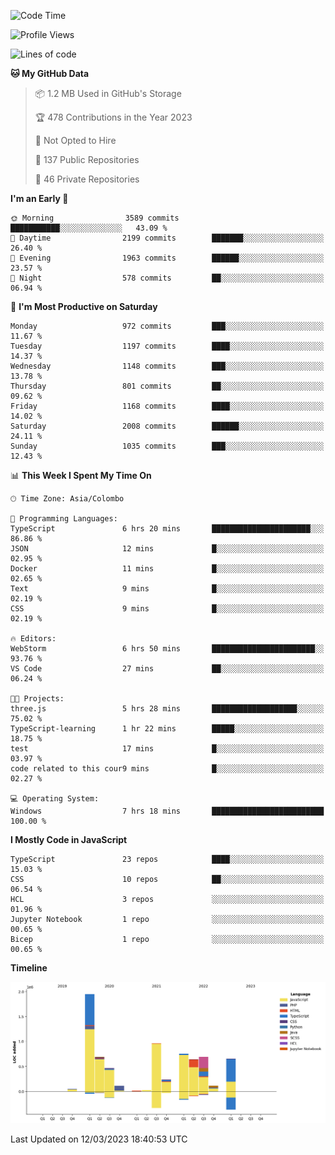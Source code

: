 
<!--START_SECTION:waka-->
![Code Time](http://img.shields.io/badge/Code%20Time-940%20hrs%2012%20mins-blue)

![Profile Views](http://img.shields.io/badge/Profile%20Views-0-blue)

![Lines of code](https://img.shields.io/badge/From%20Hello%20World%20I%27ve%20Written-7.4%20million%20lines%20of%20code-blue)

**🐱 My GitHub Data** 

> 📦 1.2 MB Used in GitHub's Storage 
 > 
> 🏆 478 Contributions in the Year 2023
 > 
> 🚫 Not Opted to Hire
 > 
> 📜 137 Public Repositories 
 > 
> 🔑 46 Private Repositories 
 > 
**I'm an Early 🐤** 

```text
🌞 Morning                3589 commits        ███████████░░░░░░░░░░░░░░   43.09 % 
🌆 Daytime                2199 commits        ███████░░░░░░░░░░░░░░░░░░   26.40 % 
🌃 Evening                1963 commits        ██████░░░░░░░░░░░░░░░░░░░   23.57 % 
🌙 Night                  578 commits         ██░░░░░░░░░░░░░░░░░░░░░░░   06.94 % 
```
📅 **I'm Most Productive on Saturday** 

```text
Monday                   972 commits         ███░░░░░░░░░░░░░░░░░░░░░░   11.67 % 
Tuesday                  1197 commits        ████░░░░░░░░░░░░░░░░░░░░░   14.37 % 
Wednesday                1148 commits        ███░░░░░░░░░░░░░░░░░░░░░░   13.78 % 
Thursday                 801 commits         ██░░░░░░░░░░░░░░░░░░░░░░░   09.62 % 
Friday                   1168 commits        ████░░░░░░░░░░░░░░░░░░░░░   14.02 % 
Saturday                 2008 commits        ██████░░░░░░░░░░░░░░░░░░░   24.11 % 
Sunday                   1035 commits        ███░░░░░░░░░░░░░░░░░░░░░░   12.43 % 
```


📊 **This Week I Spent My Time On** 

```text
🕑︎ Time Zone: Asia/Colombo

💬 Programming Languages: 
TypeScript               6 hrs 20 mins       ██████████████████████░░░   86.86 % 
JSON                     12 mins             █░░░░░░░░░░░░░░░░░░░░░░░░   02.95 % 
Docker                   11 mins             █░░░░░░░░░░░░░░░░░░░░░░░░   02.65 % 
Text                     9 mins              █░░░░░░░░░░░░░░░░░░░░░░░░   02.19 % 
CSS                      9 mins              █░░░░░░░░░░░░░░░░░░░░░░░░   02.19 % 

🔥 Editors: 
WebStorm                 6 hrs 50 mins       ███████████████████████░░   93.76 % 
VS Code                  27 mins             ██░░░░░░░░░░░░░░░░░░░░░░░   06.24 % 

🐱‍💻 Projects: 
three.js                 5 hrs 28 mins       ███████████████████░░░░░░   75.02 % 
TypeScript-learning      1 hr 22 mins        █████░░░░░░░░░░░░░░░░░░░░   18.75 % 
test                     17 mins             █░░░░░░░░░░░░░░░░░░░░░░░░   03.97 % 
code related to this cour9 mins              █░░░░░░░░░░░░░░░░░░░░░░░░   02.27 % 

💻 Operating System: 
Windows                  7 hrs 18 mins       █████████████████████████   100.00 % 
```

**I Mostly Code in JavaScript** 

```text
TypeScript               23 repos            ████░░░░░░░░░░░░░░░░░░░░░   15.03 % 
CSS                      10 repos            ██░░░░░░░░░░░░░░░░░░░░░░░   06.54 % 
HCL                      3 repos             ░░░░░░░░░░░░░░░░░░░░░░░░░   01.96 % 
Jupyter Notebook         1 repo              ░░░░░░░░░░░░░░░░░░░░░░░░░   00.65 % 
Bicep                    1 repo              ░░░░░░░░░░░░░░░░░░░░░░░░░   00.65 % 
```



**Timeline**

![Lines of Code chart](https://raw.githubusercontent.com/ccweerasinghe1994/ccweerasinghe1994/master/assets/bar_graph.png)


 Last Updated on 12/03/2023 18:40:53 UTC
<!--END_SECTION:waka-->
